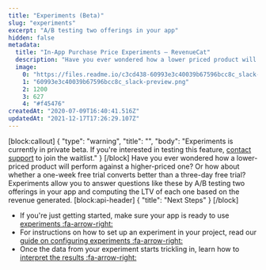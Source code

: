 ```yaml
---
title: "Experiments (Beta)"
slug: "experiments"
excerpt: "A/B testing two offerings in your app"
hidden: false
metadata: 
  title: "In-App Purchase Price Experiments – RevenueCat"
  description: "Have you ever wondered how a lower priced product will perform against a higher priced one? Or how about whether a one week free trial converts better than a three day free trial? Experiments allow you to answer questions like these by A/B testing two offerings in your app and computing the LTV of each one based on the revenue generated."
  image: 
    0: "https://files.readme.io/c3cd438-60993e3c40039b67596bcc8c_slack-preview.png"
    1: "60993e3c40039b67596bcc8c_slack-preview.png"
    2: 1200
    3: 627
    4: "#f45476"
createdAt: "2020-07-09T16:40:41.516Z"
updatedAt: "2021-12-17T17:26:29.107Z"
---
```

[block:callout]
{
  "type": "warning",
  "title": "",
  "body": "Experiments is currently in private beta. If you're interested in testing this feature, [contact support](https://app.revenuecat.com/settings/support) to join the waitlist."
}
[/block]
Have you ever wondered how a lower-priced product will perform against a higher-priced one? Or how about whether a one-week free trial converts better than a three-day free trial? Experiments allow you to answer questions like these by A/B testing two offerings in your app and computing the LTV of each one based on the revenue generated.
[block:api-header]
{
  "title": "Next Steps"
}
[/block]
* If you're just getting started, make sure your app is ready to use [experiments :fa-arrow-right:](doc:experiments-overview)
* For instructions on how to set up an experiment in your project, read our [guide on configuring experiments :fa-arrow-right:](doc:configuring-experiments)
* Once the data from your experiment starts trickling in, learn how to [interpret the results :fa-arrow-right:](doc:experiments-results)